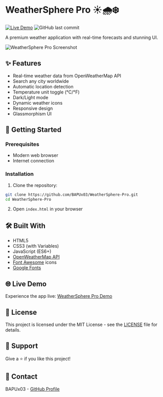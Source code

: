 # WeatherSphere Pro ☀️🌧️❄️

[![Live Demo](https://img.shields.io/badge/Live-Demo-brightgreen?style=for-the-badge&logo=github)](https://bapux03.github.io/WeatherSphere-Pro)
![GitHub last commit](https://img.shields.io/github/last-commit/BAPUx03/WeatherSphere-Pro?style=for-the-badge)


A premium weather application with real-time forecasts and stunning UI.

![WeatherSphere Pro Screenshot](./assets/screenshot.png)

## ✨ Features

- Real-time weather data from OpenWeatherMap API
- Search any city worldwide
- Automatic location detection
- Temperature unit toggle (°C/°F)
- Dark/Light mode
- Dynamic weather icons
- Responsive design
- Glassmorphism UI

## 🚀 Getting Started

### Prerequisites
- Modern web browser
- Internet connection

### Installation
1. Clone the repository:
```bash
git clone https://github.com/BAPUx03/WeatherSphere-Pro.git
cd WeatherSphere-Pro
```

2. Open `index.html` in your browser

## 🛠️ Built With

- HTML5
- CSS3 (with Variables)
- JavaScript (ES6+)
- [OpenWeatherMap API](https://openweathermap.org/api)
- [Font Awesome](https://fontawesome.com) icons
- [Google Fonts](https://fonts.google.com)

## 🌐 Live Demo

Experience the app live: [WeatherSphere Pro Demo](https://bapux03.github.io/WeatherSphere-Pro)

## 📄 License

This project is licensed under the MIT License - see the [LICENSE](LICENSE) file for details.

## 💖 Support

Give a ⭐️ if you like this project!

## 📧 Contact

BAPUx03 - [GitHub Profile](https://github.com/BAPUx03)
